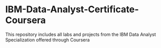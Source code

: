 # IBM-Data-Analyst-Certificate-Coursera
This repository includes all labs and projects from the IBM Data Analyst Specialization offered through Coursera
